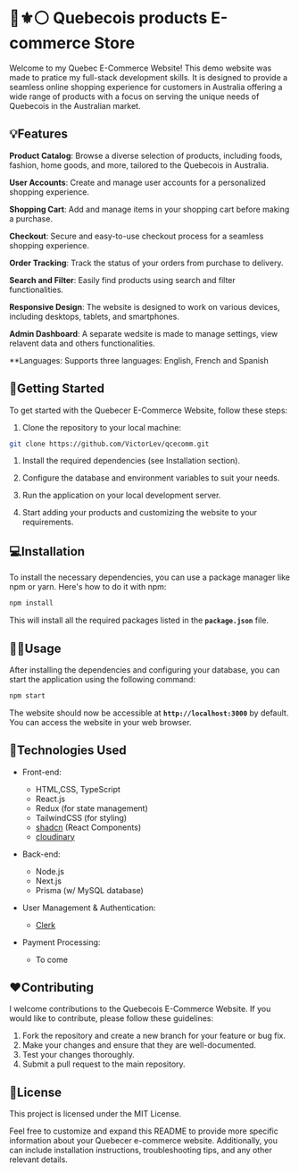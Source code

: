# :large_blue_circle::fleur_de_lis::white_circle: Quebecois products E-commerce Store  

Welcome to my Quebec E-Commerce Website! This demo website was made to pratice my full-stack development skills. It is designed to provide a seamless online shopping experience for customers in Australia offering a wide range of products with a focus on serving the unique needs of Quebecois in the Australian market.

## :bulb:Features

**Product Catalog**: Browse a diverse selection of products, including foods, fashion, home goods, and more, tailored to the Quebecois in Australia.

**User Accounts**: Create and manage user accounts for a personalized shopping experience.

**Shopping Cart**: Add and manage items in your shopping cart before making a purchase.

**Checkout**: Secure and easy-to-use checkout process for a seamless shopping experience.

**Order Tracking**: Track the status of your orders from purchase to delivery.

**Search and Filter**: Easily find products using search and filter functionalities.

**Responsive Design**: The website is designed to work on various devices, including desktops, tablets, and smartphones.

**Admin Dashboard**:  A separate wedsite is made to manage settings, view relavent data and others functionalities.

**Languages: Supports three languages: English, French and Spanish


## :rocket:Getting Started
To get started with the Quebecer E-Commerce Website, follow these steps:

1. Clone the repository to your local machine:

```bash
git clone https://github.com/VictorLev/qcecomm.git
```

1. Install the required dependencies (see Installation section).

1. Configure the database and environment variables to suit your needs.

1. Run the application on your local development server.

1. Start adding your products and customizing the website to your requirements.

## :computer:Installation
To install the necessary dependencies, you can use a package manager like npm or yarn. Here's how to do it with npm:

```bash
npm install
```

This will install all the required packages listed in the **``package.json``** file.

## :technologist:Usage
After installing the dependencies and configuring your database, you can start the application using the following command:

```bash
npm start
```

The website should now be accessible at **``http://localhost:3000``** by default. You can access the website in your web browser.

## :robot:Technologies Used
- Front-end:
    - HTML,CSS, TypeScript
    - React.js
    - Redux (for state management)
    - TailwindCSS (for styling)
    - [shadcn](https://ui.shadcn.com/) (React Components)
    - [cloudinary](https://cloudinary.com/)

- Back-end:
    - Node.js
    - Next.js
    - Prisma (w/ MySQL database)

- User Management & Authentication:
    - [Clerk](https://clerk.com/)

- Payment Processing:
    - To come


## :hearts:Contributing
I welcome contributions to the Quebecois E-Commerce Website. If you would like to contribute, please follow these guidelines:

1. Fork the repository and create a new branch for your feature or bug fix.
1. Make your changes and ensure that they are well-documented.
1. Test your changes thoroughly.
1. Submit a pull request to the main repository.

## :book:License
This project is licensed under the MIT License.

Feel free to customize and expand this README to provide more specific information about your Quebecer e-commerce website. Additionally, you can include installation instructions, troubleshooting tips, and any other relevant details.
